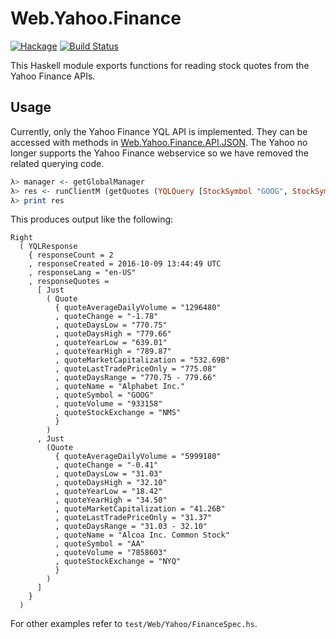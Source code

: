 
Web.Yahoo.Finance
=================

[![Hackage](https://img.shields.io/hackage/v/yahoo-finance-api.svg)](https://hackage.haskell.org/package/yahoo-finance-api) [![Build Status](https://secure.travis-ci.org/cdepillabout/yahoo-finance-api.svg)](http://travis-ci.org/cdepillabout/yahoo-finance-api)

This Haskell module exports functions for reading stock quotes from the Yahoo Finance APIs.

## Usage

Currently, only the Yahoo Finance YQL API is implemented.  They can be
accessed with methods in
[Web.Yahoo.Finance.API.JSON](https://hackage.haskell.org/package/yahoo-finance-api/docs/Web-Yahoo-Finance-API-JSON.html).
The Yahoo no longer supports the Yahoo Finance webservice so we have removed the
related querying code.

```haskell
λ> manager <- getGlobalManager
λ> res <- runClientM (getQuotes (YQLQuery [StockSymbol "GOOG", StockSymbol "AA"]) ) (ClientEnv manager yahooFinanceJsonBaseUrl)
λ> print res
```

This produces output like the following:

```
Right
  ( YQLResponse
    { responseCount = 2
    , responseCreated = 2016-10-09 13:44:49 UTC
    , responseLang = "en-US"
    , responseQuotes =
      [ Just
        ( Quote
          { quoteAverageDailyVolume = "1296480"
          , quoteChange = "-1.78"
          , quoteDaysLow = "770.75"
          , quoteDaysHigh = "779.66"
          , quoteYearLow = "639.01"
          , quoteYearHigh = "789.87"
          , quoteMarketCapitalization = "532.69B"
          , quoteLastTradePriceOnly = "775.08"
          , quoteDaysRange = "770.75 - 779.66"
          , quoteName = "Alphabet Inc."
          , quoteSymbol = "GOOG"
          , quoteVolume = "933158"
          , quoteStockExchange = "NMS"
          }
        )
      , Just
        (Quote
          { quoteAverageDailyVolume = "5999180"
          , quoteChange = "-0.41"
          , quoteDaysLow = "31.03"
          , quoteDaysHigh = "32.10"
          , quoteYearLow = "18.42"
          , quoteYearHigh = "34.50"
          , quoteMarketCapitalization = "41.26B"
          , quoteLastTradePriceOnly = "31.37"
          , quoteDaysRange = "31.03 - 32.10"
          , quoteName = "Alcoa Inc. Common Stock"
          , quoteSymbol = "AA"
          , quoteVolume = "7858603"
          , quoteStockExchange = "NYQ"
          }
        )
      ]
    }
  )
```

For other examples refer to `test/Web/Yahoo/FinanceSpec.hs`.
